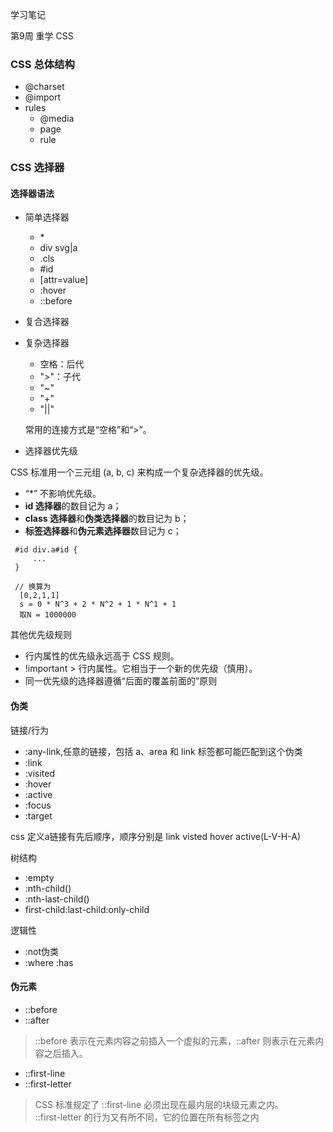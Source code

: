 学习笔记

第9周 重学 CSS 

### CSS 总体结构

- @charset
- @import
- rules
   - @media
   - page
   - rule


### CSS 选择器

#### 选择器语法

- 简单选择器

   - \*
   - div svg|a
   - .cls
   - #id
   - [attr=value]
   - :hover
   - ::before

- 复合选择器

- 复杂选择器
 
    - 空格：后代
    - ">"：子代
    - "~"
    - "+"
    - "||"


    常用的连接方式是“空格”和“>”。

- 选择器优先级

CSS 标准用一个三元组 (a, b, c) 来构成一个复杂选择器的优先级。

- “*” 不影响优先级。
- **id 选择器**的数目记为 a；
- **class 选择器**和**伪类选择器**的数目记为 b；
- **标签选择器**和**伪元素选择器**数目记为 c；

```
 #id div.a#id {
     ...
 }

 // 换算为
  [0,2,1,1]
  s = 0 * N^3 + 2 * N^2 + 1 * N^1 + 1 
  取N = 1000000
```

 其他优先级规则

  - 行内属性的优先级永远高于 CSS 规则。
  - !important > 行内属性。它相当于一个新的优先级（慎用）。
  - 同一优先级的选择器遵循“后面的覆盖前面的”原则





#### 伪类

链接/行为

- :any-link,任意的链接，包括 a、area 和 link 标签都可能匹配到这个伪类
- :link
- :visited
- :hover
- :active
- :focus
- :target

css 定义a链接有先后顺序，顺序分别是 link visted hover active(L-V-H-A)

树结构

- :empty
- :nth-child()
- :nth-last-child()
- first-child:last-child:only-child

逻辑性
- :not伪类
- :where :has

#### 伪元素

- ::before
- ::after

> ::before 表示在元素内容之前插入一个虚拟的元素，::after 则表示在元素内容之后插入。

- ::first-line
- ::first-letter

> CSS 标准规定了 ::first-line 必须出现在最内层的块级元素之内。</br>
::first-letter 的行为又有所不同，它的位置在所有标签之内
